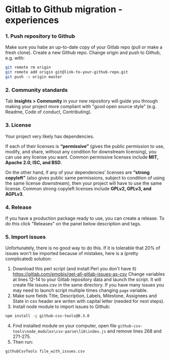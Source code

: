 # Gitlab to Github migration - experiences 

### 1. Push repository to Github
Make sure you habe an up-to-date copy of your Gitlab repo (pull or make a fresh clone).
Create a new Github repo. Change origin and push to Github, e.g. with:
```` bash
git remote rm origin
git remote add origin git@link-to-your-github-repo.git
git push -u origin master
````

### 2. Сommunity standards
Tab **Insights > Community** in your new repository will guide you through making your project more compliant with "good open source style" (e.g. Readme, Code of conduct, Contributing).  

### 3. License 
Your project very likely has dependencies. 

If each of their licenses is **“permissive”** (gives the public permission to use, modify, and share, without any condition for downstream licensing), you can use any license you want. Common permissive licenses include **MIT, Apache 2.0, ISC, and BSD**.

On the other hand, if any of your dependencies’ licenses are **“strong copyleft”** (also gives public same permissions, subject to condition of using the same license downstream), then your project will have to use the same license. Common strong copyleft licenses include **GPLv2, GPLv3, and AGPLv3**.

### 4. Release
If you have a production package ready to use, you can create a release.
To do this click "Releases" on the panel below description and tags.

### 5. Import issues
Unfortunately, there is no good way to do this. If it is tolerable that 20% of issues won't be imported because of mistakes, here is a (pretty complicated) solution:

1. Download this perl script (and install Perl you don't have it)
https://gitlab.com/emobix/get-all-gitlab-issues-as-csv
Change variables at lines 12-14 to your Gitlab repository data and launch the script.
It will create file issues.csv in the same directory. 
If you have many issues you may need to launch script multiple times changing ``page`` variable.
2. Make sure fields Title, Description, Labels,  Milestone, Assignees and State in csv header are writen with capital letter (needed for next steps).
3. Install node module to import issues to Github:
```` bash
npm install -g github-csv-tools@0.3.0
````
4. Find installed module on your computer, open file `github-csv-tools\node_modules\csv-parse\lib\index.js` and remove lines 268 and 271-275.
5. Then run:
```` bash 
githubCsvTools file_with_issues.csv
````
